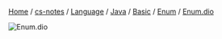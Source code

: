 [Home](https://mengxianbin.github.io) /
[cs-notes](https://mengxianbin.github.io/cs-notes/site) /
[Language](https://mengxianbin.github.io/cs-notes/site/Language) /
[Java](https://mengxianbin.github.io/cs-notes/site/Language/Java) /
[Basic](https://mengxianbin.github.io/cs-notes/site/Language/Java/Basic) /
[Enum](https://mengxianbin.github.io/cs-notes/site/Language/Java/Basic/Enum) /
[Enum.dio](https://mengxianbin.github.io/cs-notes/site/Language/Java/Basic/Enum/Enum.dio)

![Enum.dio](https://mengxianbin.github.io/cs-notes/./Language/Java/Basic/Enum/Enum.dio.png)